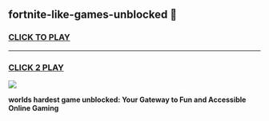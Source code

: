 
## fortnite-like-games-unblocked 👋
<h3>
<a href="https://premium.freeplayer.one?title=fortnite-like-games-unblocked&ref=14F">CLICK TO PLAY</a></h3>
<hr>

<h3>
<a href="https://premium.freeplayer.one?title=fortnite-like-games-unblocked&ref=14F">CLICK 2 PLAY</a>
  
</h3>

<a href="https://premium.freeplayer.one?title=fortnite-like-games-unblocked&ref=12F/"><img src="https://clearcache.store/games.png"></a>


**worlds hardest game unblocked: Your Gateway to Fun and Accessible Online Gaming**
